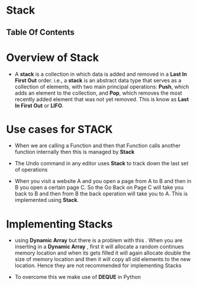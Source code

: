 # Stack

## Table Of Contents

# Overview of Stack
* A __stack__ is a collection in which data is added and removed in a __Last In First Out__ order. i.e., a __stack__ is an abstract data type that serves as a collection of elements, with two main principal operations: __Push__, which adds an element to the collection, and __Pop__, which removes the most recently added element that was not yet removed. This is know as __Last In First Out__ or __LIFO__.

# Use cases for STACK
* When we are calling a Function and then that Function calls another function internally then this is managed by __Stack__

* The Undo command in any editor uses __Stack__ to track down the last set of operations

* When you visit a website A and you open a page from A to B and then in B you open a certain page C. So the Go Back on Page C will take you back to B and then from B the back operation will take you to A. This is implemented using __Stack__.

# Implementing Stacks
* using __Dynamic Array__ but there is a problem with this . When you are inserting in a __Dynamic Array__ , first it will allocate a random continues memory location and when its gets filled it will again allocate double the size of memory location and then it will copy all old elements to the new location. Hence they are not recommended for implementing Stacks

* To overcome this we make use of __DEQUE__ in Python 